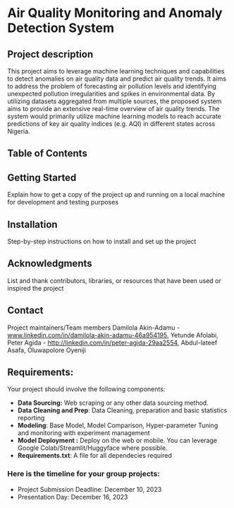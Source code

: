 # Air Quality Monitoring and Anomaly Detection System

## Project description 
This project aims to leverage machine learning techniques and capabilities to detect anomalies on air quality data and predict air quality trends. It aims to address the problem of forecasting air pollution levels and identifying unexpected pollution irregularities and spikes in environmental data. By utilizing datasets aggregated from multiple sources, the proposed system aims to provide an extensive real-time overview of air quality trends. The system would primarily utilize machine learning models to reach accurate predictions of key air quality indices (e.g. AQI) in different states across Nigeria.

## Table of Contents

## Getting Started 
Explain how to get a copy of the project up and running on a local machine for development and testing purposes

## Installation
Step-by-step instructions on how to install and set up the project

## Acknowledgments
List and thank contributors, libraries, or resources that have been used or inspired the project

## Contact
Project maintainers/Team members
Damilola Akin-Adamu - www.linkedin.com/in/damilola-akin-adamu-46a954195,
Yetunde Afolabi,
Peter Agida - http://linkedin.com/in/peter-agida-29aa2554,
Abdul-lateef Asafa,
Oluwapolore Oyeniji

## Requirements:
Your project should involve the following components:
- **Data Sourcing:** Web scraping or any other data sourcing method.
- **Data Cleaning and Prep**: Data Cleaning, preparation and basic statistics reporting
- **Modeling**: Base Model, Model Comparison, Hyper-parameter Tuning and monitoring with experiment management
- **Model Deployment :** Deploy on the web or mobile. You can leverage Google Colab/Streamlit/Huggyface where possible.
- **Requirements.txt**: A file for all dependecies required

### Here is the timeline for your group projects:
- Project Submission Deadline: December 10, 2023
- Presentation Day: December 16, 2023

